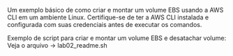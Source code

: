 Um exemplo básico de como criar e montar um volume EBS usando a AWS CLI em um ambiente Linux. Certifique-se de ter a AWS CLI instalada e configurada com suas credenciais antes de executar os comandos.

Exemplo de script para criar e montar um volume EBS e desatachar volume:
Veja o arquivo -> lab02_readme.sh
